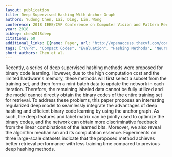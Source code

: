 ```yaml
---
layout: publication
title: Deep Supervised Hashing With Anchor Graph
authors: Yudong Chen, Lai, Ding, Lin, Wong
conference: 2018 IEEE/CVF Conference on Computer Vision and Pattern Recognition
year: 2018
bibkey: chen2018deep
citations: 60
additional_links: [{name: Paper, url: 'http://openaccess.thecvf.com/content_ICCV_2019/papers/Chen_Deep_Supervised_Hashing_With_Anchor_Graph_ICCV_2019_paper.pdf'}]
tags: ["CVPR", "Compact Codes", "Evaluation", "Hashing Methods", "Neural Hashing", "Scalability", "Supervised"]
short_authors: Chen et al.
---
```

Recently, a series of deep supervised hashing methods were proposed for binary code learning. However, due to the high computation cost and the limited hardware's memory, these methods will first select a subset from the training set, and then form a mini-batch data to update the network in each iteration. Therefore, the remaining labeled data cannot be fully utilized and the model cannot directly obtain the binary codes of the entire training set for retrieval. To address these problems, this paper proposes an interesting regularized deep model to seamlessly integrate the advantages of deep hashing and efficient binary code learning by using the anchor graph. As such, the deep features and label matrix can be jointly used to optimize the binary codes, and the network can obtain more discriminative feedback from the linear combinations of the learned bits. Moreover, we also reveal the algorithm mechanism and its computation essence. Experiments on three large-scale datasets indicate that the proposed method achieves better retrieval performance with less training time compared to previous deep hashing methods.